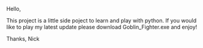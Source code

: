 Hello,

This project is a little side poject to learn and play with python.
If you would like to play my latest update please download Goblin_Fighter.exe and enjoy!

Thanks,
Nick
